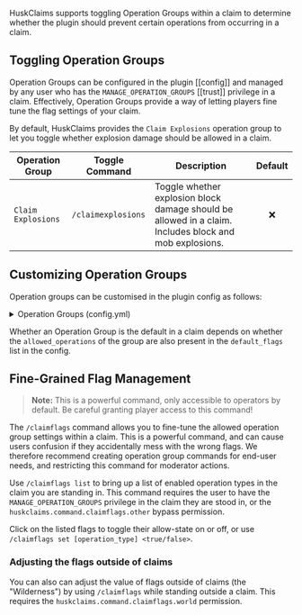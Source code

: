 HuskClaims supports toggling Operation Groups within a claim to determine whether the plugin should prevent certain operations from occurring in a claim.

## Toggling Operation Groups
Operation Groups can be configured in the plugin [[config]] and managed by any user who has the `MANAGE_OPERATION_GROUPS` [[trust]] privilege in a claim. Effectively, Operation Groups provide a way of letting players fine tune the flag settings of your claim. 

By default, HuskClaims provides the `Claim Explosions` operation group to let you toggle whether explosion damage should be allowed in a claim.

| Operation Group    | Toggle Command     | Description                                                                                            | Default |
|--------------------|--------------------|--------------------------------------------------------------------------------------------------------|:-------:|
| `Claim Explosions` | `/claimexplosions` | Toggle whether explosion block damage should be allowed in a claim. Includes block and mob explosions. |    ❌    |

## Customizing Operation Groups
Operation groups can be customised in the plugin config as follows:

<details>
<summary>Operation Groups (config.yml)</summary>

```yaml
# Groups of operations that can be toggled on/off in claims
operation_groups:
- name: Claim Explosions
  description: Toggle whether explosions can damage terrain in claims
  toggle_command_aliases:
  - claimexplosions
  allowed_operations:
  - EXPLOSION_DAMAGE_TERRAIN
  - MONSTER_DAMAGE_TERRAIN
```
</details>

Whether an Operation Group is the default in a claim depends on whether the `allowed_operations` of the group are also present in the `default_flags` list in the config.

## Fine-Grained Flag Management
> **Note:** This is a powerful command, only accessible to operators by default. Be careful granting player access to this command!

The `/claimflags` command allows you to fine-tune the allowed operation group settings within a claim. This is a powerful command, and can cause users confusion if they accidentally mess with the wrong flags. We therefore recommend creating operation group commands for end-user needs, and restricting this command for moderator actions.

Use `/claimflags list` to bring up a list of enabled operation types in the claim you are standing in. This command requires the user to have the `MANAGE_OPERATION_GROUPS` privilege in the claim they are stood in, or the `huskclaims.command.claimflags.other` bypass permission.

Click on the listed flags to toggle their allow-state on or off, or use `/claimflags set [operation_type] <true/false>`.

### Adjusting the flags outside of claims
You can also can adjust the value of flags outside of claims (the "Wilderness") by using `/claimflags` while standing outside a claim. This requires the `huskclaims.command.claimflags.world` permission.